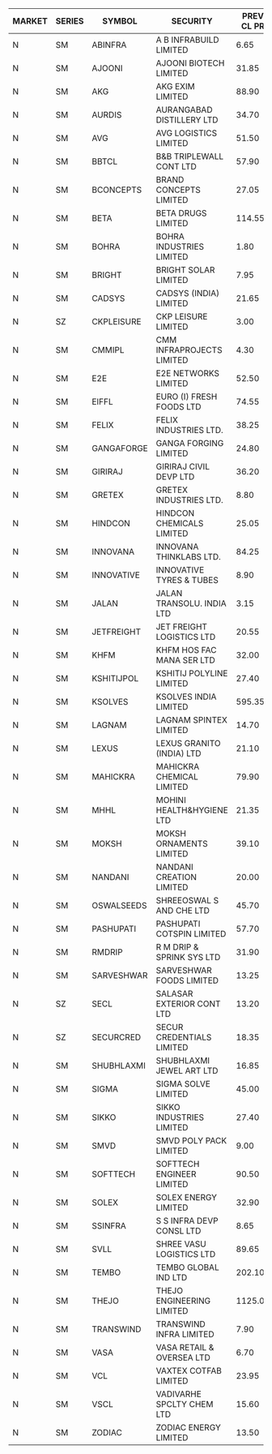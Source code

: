 


| MARKET | SERIES | SYMBOL | SECURITY | PREV CL PR | OPEN PRICE | HIGH PRICE | LOW PRICE | CLOSE PRICE | NET TRDVAL | NET TRDQTY | CORP IND | HI 52 WK | LO 52 WK |
| ----- | ----- | ----- | ----- | ----- | ----- | ----- | ----- | ----- | ----- | ----- | ----- | ----- | ----- |
| N | SM | ABINFRA | A B INFRABUILD LIMITED | 6.65 | 6.35 | 6.40 | 6.35 | 6.35 | 254400.00 | 40000 |  | 12.50 | 5.00 |
| N | SM | AJOONI | AJOONI BIOTECH LIMITED | 31.85 | 32.80 | 32.80 | 32.80 | 32.80 | 131200.00 | 4000 |  | 36.50 | 6.35 |
| N | SM | AKG | AKG EXIM LIMITED | 88.90 | 90.00 | 90.80 | 89.50 | 90.80 | 2886400.00 | 32000 |  | 90.80 | 32.00 |
| N | SM | AURDIS | AURANGABAD DISTILLERY LTD | 34.70 | 33.00 | 33.00 | 33.00 | 33.00 | 198000.00 | 6000 |  | 38.95 | 25.80 |
| N | SM | AVG | AVG LOGISTICS LIMITED | 51.50 | 51.00 | 51.00 | 50.00 | 50.00 | 181200.00 | 3600 |  | 69.00 | 23.10 |
| N | SM | BBTCL | B&B TRIPLEWALL CONT LTD | 57.90 | 55.05 | 55.05 | 55.05 | 55.05 | 330300.00 | 6000 |  | 72.50 | 27.20 |
| N | SM | BCONCEPTS | BRAND CONCEPTS LIMITED | 27.05 | 25.75 | 25.75 | 25.70 | 25.70 | 154350.00 | 6000 |  | 32.05 | 13.70 |
| N | SM | BETA | BETA DRUGS LIMITED | 114.55 | 115.00 | 116.00 | 113.20 | 113.50 | 642400.00 | 5600 |  | 140.80 | 37.00 |
| N | SM | BOHRA | BOHRA INDUSTRIES LIMITED | 1.80 | 1.80 | 1.85 | 1.75 | 1.75 | 170400.00 | 96000 |  | 2.00 | .35 |
| N | SM | BRIGHT | BRIGHT SOLAR LIMITED | 7.95 | 8.00 | 8.00 | 7.65 | 7.65 | 46950.00 | 6000 |  | 14.50 | 4.70 |
| N | SM | CADSYS | CADSYS (INDIA) LIMITED | 21.65 | 20.65 | 20.65 | 20.60 | 20.60 | 123700.00 | 6000 |  | 33.90 | 15.50 |
| N | SZ | CKPLEISURE | CKP LEISURE LIMITED | 3.00 | 2.85 | 2.85 | 2.85 | 2.85 | 11400.00 | 4000 |  | 2.85 | 2.85 |
| N | SM | CMMIPL | CMM INFRAPROJECTS LIMITED | 4.30 | 4.30 | 4.30 | 4.10 | 4.10 | 135900.00 | 33000 |  | 9.25 | 2.25 |
| N | SM | E2E | E2E NETWORKS LIMITED | 52.50 | 52.50 | 52.50 | 52.50 | 52.50 | 105000.00 | 2000 |  | 61.30 | 13.30 |
| N | SM | EIFFL | EURO (I) FRESH FOODS LTD | 74.55 | 75.00 | 75.00 | 73.35 | 75.00 | 1838680.00 | 24800 |  | 115.25 | 64.80 |
| N | SM | FELIX | FELIX INDUSTRIES LTD. | 38.25 | 36.35 | 38.15 | 36.35 | 38.15 | 298000.00 | 8000 |  | 40.30 | 10.80 |
| N | SM | GANGAFORGE | GANGA FORGING LIMITED | 24.80 | 24.80 | 26.65 | 24.80 | 26.15 | 1637200.00 | 64000 |  | 34.70 | 8.70 |
| N | SM | GIRIRAJ | GIRIRAJ CIVIL DEVP LTD | 36.20 | 37.00 | 37.00 | 37.00 | 37.00 | 1332000.00 | 36000 |  | 40.90 | 20.95 |
| N | SM | GRETEX | GRETEX INDUSTRIES LTD. | 8.80 | 9.10 | 9.10 | 8.80 | 8.80 | 1188900.00 | 132000 |  | 9.10 | 5.20 |
| N | SM | HINDCON | HINDCON CHEMICALS LIMITED | 25.05 | 24.00 | 25.55 | 24.00 | 25.20 | 398400.00 | 16000 |  | 27.00 | 8.05 |
| N | SM | INNOVANA | INNOVANA THINKLABS LTD. | 84.25 | 85.00 | 85.00 | 85.00 | 85.00 | 85000.00 | 1000 |  | 125.00 | 70.25 |
| N | SM | INNOVATIVE | INNOVATIVE TYRES & TUBES | 8.90 | 9.00 | 9.10 | 8.50 | 9.10 | 806400.00 | 90000 |  | 11.60 | 5.40 |
| N | SM | JALAN | JALAN TRANSOLU. INDIA LTD | 3.15 | 3.15 | 3.15 | 3.15 | 3.15 | 9450.00 | 3000 |  | 6.65 | 2.75 |
| N | SM | JETFREIGHT | JET FREIGHT LOGISTICS LTD | 20.55 | 19.55 | 19.55 | 19.55 | 19.55 | 78200.00 | 4000 |  | 21.60 | 11.90 |
| N | SM | KHFM | KHFM HOS FAC MANA SER LTD | 32.00 | 34.00 | 34.00 | 34.00 | 34.00 | 306000.00 | 9000 |  | 36.40 | 22.20 |
| N | SM | KSHITIJPOL | KSHITIJ POLYLINE LIMITED | 27.40 | 25.00 | 25.00 | 25.00 | 25.00 | 600000.00 | 24000 |  | 30.00 | 19.20 |
| N | SM | KSOLVES | KSOLVES INDIA LIMITED | 595.35 | 585.00 | 599.50 | 565.60 | 599.00 | 1213890.00 | 2100 |  | 661.50 | 102.05 |
| N | SM | LAGNAM | LAGNAM SPINTEX LIMITED | 14.70 | 14.05 | 15.35 | 14.05 | 15.35 | 130350.00 | 9000 |  | 19.65 | 6.60 |
| N | SM | LEXUS | LEXUS GRANITO (INDIA) LTD | 21.10 | 21.20 | 21.20 | 21.10 | 21.10 | 84650.00 | 4000 |  | 22.50 | 4.55 |
| N | SM | MAHICKRA | MAHICKRA CHEMICAL LIMITED | 79.90 | 79.20 | 79.20 | 79.10 | 79.10 | 237450.00 | 3000 |  | 92.90 | 70.00 |
| N | SM | MHHL | MOHINI HEALTH&HYGIENE LTD | 21.35 | 21.00 | 21.00 | 21.00 | 21.00 | 189000.00 | 9000 |  | 23.60 | 11.35 |
| N | SM | MOKSH | MOKSH ORNAMENTS LIMITED | 39.10 | 39.00 | 40.50 | 39.00 | 39.75 | 719100.00 | 18000 |  | 42.50 | 21.00 |
| N | SM | NANDANI | NANDANI CREATION LIMITED | 20.00 | 21.00 | 21.00 | 21.00 | 21.00 | 210000.00 | 10000 |  | 21.00 | 7.35 |
| N | SM | OSWALSEEDS | SHREEOSWAL S AND CHE LTD | 45.70 | 43.45 | 43.45 | 43.45 | 43.45 | 173800.00 | 4000 |  | 50.45 | 21.80 |
| N | SM | PASHUPATI | PASHUPATI COTSPIN LIMITED | 57.70 | 58.25 | 58.40 | 58.25 | 58.40 | 280000.00 | 4800 |  | 72.90 | 40.00 |
| N | SM | RMDRIP | R M DRIP & SPRINK SYS LTD | 31.90 | 33.85 | 33.85 | 33.75 | 33.80 | 202900.00 | 6000 |  | 63.00 | 14.65 |
| N | SM | SARVESHWAR | SARVESHWAR FOODS LIMITED | 13.25 | 13.40 | 13.65 | 13.40 | 13.65 | 64720.00 | 4800 |  | 15.35 | 8.45 |
| N | SZ | SECL | SALASAR EXTERIOR CONT LTD | 13.20 | 12.55 | 12.55 | 12.55 | 12.55 | 37650.00 | 3000 |  | 13.85 | 12.55 |
| N | SZ | SECURCRED | SECUR CREDENTIALS LIMITED | 18.35 | 19.25 | 19.25 | 17.50 | 19.25 | 102900.00 | 5400 |  | 19.25 | 15.95 |
| N | SM | SHUBHLAXMI | SHUBHLAXMI JEWEL ART LTD | 16.85 | 16.05 | 16.30 | 16.05 | 16.30 | 32350.00 | 2000 |  | 44.75 | 12.05 |
| N | SM | SIGMA | SIGMA SOLVE LIMITED | 45.00 | 45.00 | 45.00 | 45.00 | 45.00 | 270000.00 | 6000 |  | 53.90 | 33.80 |
| N | SM | SIKKO | SIKKO INDUSTRIES LIMITED | 27.40 | 27.30 | 27.80 | 27.30 | 27.80 | 220400.00 | 8000 |  | 33.80 | 18.00 |
| N | SM | SMVD | SMVD POLY PACK LIMITED | 9.00 | 8.70 | 8.70 | 8.70 | 8.70 | 17400.00 | 2000 |  | 12.00 | 6.45 |
| N | SM | SOFTTECH | SOFTTECH ENGINEER LIMITED | 90.50 | 92.50 | 92.50 | 92.40 | 92.45 | 887840.00 | 9600 |  | 97.00 | 32.45 |
| N | SM | SOLEX | SOLEX ENERGY LIMITED | 32.90 | 34.50 | 34.50 | 34.50 | 34.50 | 69000.00 | 2000 |  | 38.00 | 19.20 |
| N | SM | SSINFRA | S S INFRA DEVP CONSL LTD | 8.65 | 9.05 | 9.05 | 9.05 | 9.05 | 54300.00 | 6000 |  | 14.45 | 5.65 |
| N | SM | SVLL | SHREE VASU LOGISTICS LTD | 89.65 | 90.20 | 92.50 | 87.50 | 87.55 | 727800.00 | 8000 |  | 101.80 | 70.00 |
| N | SM | TEMBO | TEMBO GLOBAL IND LTD | 202.10 | 205.10 | 205.10 | 188.00 | 198.90 | 12951800.00 | 66000 |  | 210.00 | 115.00 |
| N | SM | THEJO | THEJO ENGINEERING LIMITED | 1125.00 | 1110.00 | 1125.00 | 1110.00 | 1125.00 | 334500.00 | 300 |  | 1468.50 | 350.55 |
| N | SM | TRANSWIND | TRANSWIND INFRA LIMITED | 7.90 | 7.55 | 7.55 | 7.55 | 7.55 | 211400.00 | 28000 |  | 12.80 | 2.85 |
| N | SM | VASA | VASA RETAIL & OVERSEA LTD | 6.70 | 6.70 | 6.70 | 6.70 | 6.70 | 53600.00 | 8000 |  | 8.25 | 5.00 |
| N | SM | VCL | VAXTEX COTFAB LIMITED | 23.95 | 23.05 | 23.05 | 23.00 | 23.00 | 276300.00 | 12000 |  | 27.35 | 15.20 |
| N | SM | VSCL | VADIVARHE SPCLTY CHEM LTD | 15.60 | 16.35 | 16.35 | 16.00 | 16.35 | 195150.00 | 12000 |  | 19.55 | 5.85 |
| N | SM | ZODIAC | ZODIAC ENERGY LIMITED | 13.50 | 12.85 | 13.95 | 12.85 | 13.95 | 163000.00 | 12000 |  | 23.75 | 11.25 |



